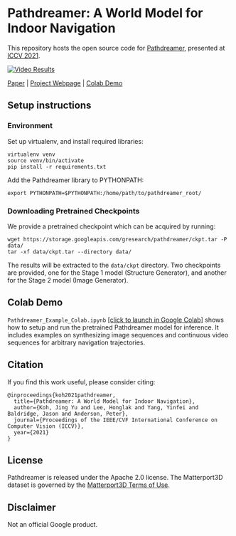 # Pathdreamer: A World Model for Indoor Navigation

This repository hosts the open source code for [Pathdreamer](https://arxiv.org/abs/2105.08756), presented at [ICCV 2021](http://iccv2021.thecvf.com/).

[![Video Results](./video_results.gif)]({https://www.youtube.com/watch?v=StklIENGqs0} "Video Results")

[Paper](https://arxiv.org/abs/2105.08756) | [Project Webpage](https://google-research.github.io/pathdreamer) | [Colab Demo](https://colab.research.google.com/drive/1ty3ib0K8BsFj5JH6Uq-GKGwXUl0ry8fA)


## Setup instructions

### Environment
Set up virtualenv, and install required libraries:
```
virtualenv venv
source venv/bin/activate
pip install -r requirements.txt
```

Add the Pathdreamer library to PYTHONPATH:
```
export PYTHONPATH=$PYTHONPATH:/home/path/to/pathdreamer_root/
```

### Downloading Pretrained Checkpoints

We provide a pretrained checkpoint which can be acquired by running:
```
wget https://storage.googleapis.com/gresearch/pathdreamer/ckpt.tar -P data/
tar -xf data/ckpt.tar --directory data/
```

The results will be extracted to the `data/ckpt` directory. Two checkpoints are provided, one for the Stage 1 model (Structure Generator), and another for the Stage 2 model (Image Generator).

## Colab Demo

<!-- copybara:strip_begin(google-internal) -->
`Pathdreamer_Example_Colab.ipynb` [[click to launch in Google Colab]](https://colab.research.google.com/drive/1ty3ib0K8BsFj5JH6Uq-GKGwXUl0ry8fA) shows how to setup and run the pretrained Pathdreamer model for inference. It includes examples on synthesizing image sequences and continuous video sequences for arbitrary navigation trajectories.
<!-- copybara:strip_end -->

<!-- copybara:insert(google-internal)
Coming soon!
-->


## Citation

If you find this work useful, please consider citing:

```
@inproceedings{koh2021pathdreamer,
  title={Pathdreamer: A World Model for Indoor Navigation},
  author={Koh, Jing Yu and Lee, Honglak and Yang, Yinfei and Baldridge, Jason and Anderson, Peter},
  journal={Proceedings of the IEEE/CVF International Conference on Computer Vision (ICCV)},
  year={2021}
}
```

## License

Pathdreamer is released under the Apache 2.0 license. The Matterport3D dataset is governed by the
[Matterport3D Terms of Use](http://kaldir.vc.in.tum.de/matterport/MP_TOS.pdf).

## Disclaimer

Not an official Google product.
